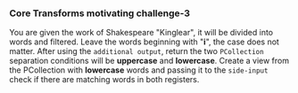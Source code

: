 <!--
Licensed under the Apache License, Version 2.0 (the "License");
you may not use this file except in compliance with the License.
You may obtain a copy of the License at
http://www.apache.org/licenses/LICENSE-2.0
Unless required by applicable law or agreed to in writing, software
distributed under the License is distributed on an "AS IS" BASIS,
WITHOUT WARRANTIES OR CONDITIONS OF ANY KIND, either express or implied.
See the License for the specific language governing permissions and
limitations under the License.
-->
### Core Transforms motivating challenge-3

You are given the work of Shakespeare "Kinglear", it will be divided into words and filtered.  Leave the words beginning with "**i**", the case does not matter. After using the `additional output`, return the two `PCollection` separation conditions will be **uppercase** and **lowercase**. Create a view from the PCollection with **lowercase** words and passing it to the `side-input` check if there are matching words in both registers.